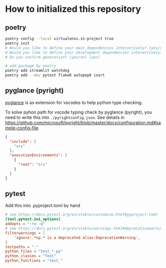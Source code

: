 # How to initialized this repository

## poetry

```sh
poetry config --local virtualenvs.in-project true
poetry init
# Would you like to define your main dependencies interactively? (yes/no) no
# Would you like to define your development dependencies interactively? (yes/no) [yes] no
# Do you confirm generation? (yes/no) [yes] 
```

```sh
# add package by poetry
poetry add streamlit watchdog
poetry add --dev pytest flake8 autopep8 isort
```

## pyglance (pyright)

[pyglance](https://marketplace.visualstudio.com/items?itemName=ms-python.vscode-pylance) is as extension for vscodes to help python type checking.

To solve pyhon path for vscode typing check by pyglance (pyright), you need to write this into `./pyrightconfig.json`. See details in https://github.com/microsoft/pyright/blob/master/docs/configuration.md#sample-config-file

```json
{
  "include": [
    "src"
  ],
  "executionEnvironments": [
    {
      "root": "src"
    }
  ]
}
```

## pytest

Add this into .pyproject.toml by hand

```ini
# see https://docs.pytest.org/en/stable/customize.html#pyproject-toml
[tool.pytest.ini_options]
addopts = "-ra -q"
# see https://docs.pytest.org/en/stable/warnings.html#deprecationwarning-and-pendingdeprecationwarning
filterwarnings = [
    'ignore:.*np.* is a deprecated alias:DeprecationWarning',
]
testpaths = "."
python_files = "test_*.py"
python_classes = "Test"
python_functions = "test_"
```
